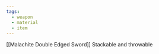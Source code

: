 ```yaml
---
tags:
  - weapon
  - material
  - item
---
```

[[Malachite Double Edged Sword]]
Stackable and throwable